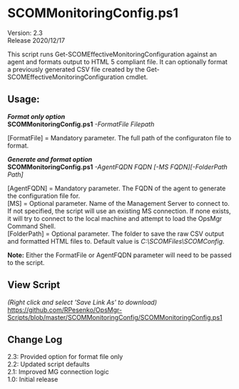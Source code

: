 # SCOMMonitoringConfig.ps1
Version: 2.3    
Release 2020/12/17

This script runs Get-SCOMEffectiveMonitoringConfiguration against an agent and formats output to HTML 5 compliant file.  It can optionally format a previously generated CSV file created by the Get-SCOMEffectiveMonitoringConfiguration cmdlet.

## Usage:
*****Format only option*****  
**SCOMMonitoringConfig.ps1** *-FormatFile Filepath*

[FormatFile] = Mandatory parameter.  The full path of the configuraton file to format.  

*****Generate and format option*****  
**SCOMMonitoringConfig.ps1** *-AgentFQDN FQDN* *[-MS FQDN][-FolderPath Path]*

[AgentFQDN] = Mandatory parameter.  The FQDN of the agent to generate the configuration file for.  
[MS] = Optional parameter.  Name of the Management Server to connect to.  If not specified, the script will use an existing MS connection.  If none exists, it will try to connect to the local machine and attempt to load the OpsMgr Command Shell.  
[FolderPath] = Optional parameter.  The folder to save the raw CSV output and formatted HTML files to.  Default value is _C:\SCOMFiles\SCOMConfig_.  
    
**Note:** Either the FormatFile or AgentFQDN parameter will need to be passed to the script.

## View Script    
_(Right click and select 'Save Link As' to download)_    
https://github.com/RPesenko/OpsMgr-Scripts/blob/master/SCOMMonitoringConfig/SCOMMonitoringConfig.ps1
 
## Change Log  
2.3: Provided option for format file only   
2.2: Updated script defaults    
2.1: Improved MG connection logic   
1.0: Initial release    